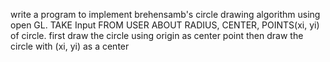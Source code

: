 write a program to implement brehensamb's circle drawing algorithm using open GL.
        TAKE Input FROM USER ABOUT RADIUS, CENTER, POINTS(xi, yi) of circle.
        first draw the circle using origin as center point
        then draw the circle with (xi, yi) as a center